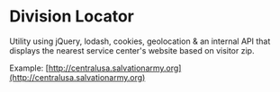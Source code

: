 # Division Locator

Utility using jQuery, lodash, cookies, geolocation &amp; an internal API that displays the nearest service center's website based on visitor zip.

Example: [http://centralusa.salvationarmy.org](http://centralusa.salvationarmy.org)